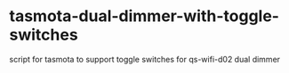 # tasmota-dual-dimmer-with-toggle-switches
script for tasmota to support toggle switches for qs-wifi-d02 dual dimmer 
